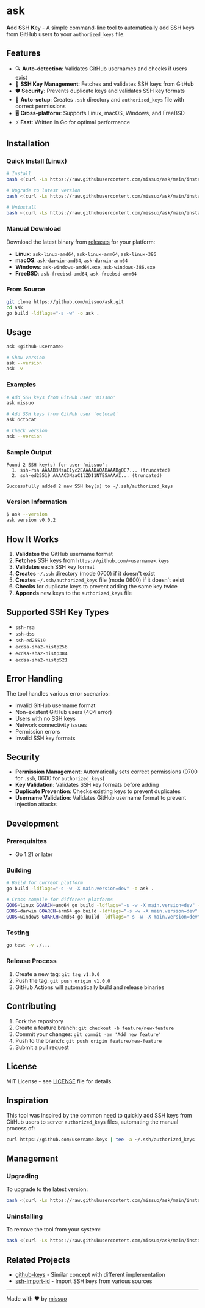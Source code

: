 # ask

**A**dd **S**SH **K**ey - A simple command-line tool to automatically add SSH keys from GitHub users to your `authorized_keys` file.

## Features

- 🔍 **Auto-detection**: Validates GitHub usernames and checks if users exist
- 🔑 **SSH Key Management**: Fetches and validates SSH keys from GitHub
- 🛡️ **Security**: Prevents duplicate keys and validates SSH key formats
- 📁 **Auto-setup**: Creates `.ssh` directory and `authorized_keys` file with correct permissions
- 🖥️ **Cross-platform**: Supports Linux, macOS, Windows, and FreeBSD
- ⚡ **Fast**: Written in Go for optimal performance

## Installation

### Quick Install (Linux)

```bash
# Install
bash <(curl -Ls https://raw.githubusercontent.com/missuo/ask/main/install.sh)

# Upgrade to latest version
bash <(curl -Ls https://raw.githubusercontent.com/missuo/ask/main/install.sh) upgrade

# Uninstall
bash <(curl -Ls https://raw.githubusercontent.com/missuo/ask/main/install.sh) uninstall
```

### Manual Download

Download the latest binary from [releases](https://github.com/missuo/ask/releases) for your platform:

- **Linux**: `ask-linux-amd64`, `ask-linux-arm64`, `ask-linux-386`
- **macOS**: `ask-darwin-amd64`, `ask-darwin-arm64`
- **Windows**: `ask-windows-amd64.exe`, `ask-windows-386.exe`
- **FreeBSD**: `ask-freebsd-amd64`, `ask-freebsd-arm64`

### From Source

```bash
git clone https://github.com/missuo/ask.git
cd ask
go build -ldflags="-s -w" -o ask .
```

## Usage

```bash
ask <github-username>

# Show version
ask --version
ask -v
```

### Examples

```bash
# Add SSH keys from GitHub user 'missuo'
ask missuo

# Add SSH keys from GitHub user 'octocat'
ask octocat

# Check version
ask --version
```

### Sample Output

```
Found 2 SSH key(s) for user 'missuo':
  1. ssh-rsa AAAAB3NzaC1yc2EAAAADAQABAAABgQC7... (truncated)
  2. ssh-ed25519 AAAAC3NzaC1lZDI1NTE5AAAAI... (truncated)

Successfully added 2 new SSH key(s) to ~/.ssh/authorized_keys
```

### Version Information

```bash
$ ask --version
ask version v0.0.2
```

## How It Works

1. **Validates** the GitHub username format
2. **Fetches** SSH keys from `https://github.com/<username>.keys`
3. **Validates** each SSH key format
4. **Creates** `~/.ssh` directory (mode 0700) if it doesn't exist
5. **Creates** `~/.ssh/authorized_keys` file (mode 0600) if it doesn't exist
6. **Checks** for duplicate keys to prevent adding the same key twice
7. **Appends** new keys to the `authorized_keys` file

## Supported SSH Key Types

- `ssh-rsa`
- `ssh-dss`
- `ssh-ed25519`
- `ecdsa-sha2-nistp256`
- `ecdsa-sha2-nistp384`
- `ecdsa-sha2-nistp521`

## Error Handling

The tool handles various error scenarios:

- Invalid GitHub username format
- Non-existent GitHub users (404 error)
- Users with no SSH keys
- Network connectivity issues
- Permission errors
- Invalid SSH key formats

## Security

- **Permission Management**: Automatically sets correct permissions (0700 for `.ssh`, 0600 for `authorized_keys`)
- **Key Validation**: Validates SSH key formats before adding
- **Duplicate Prevention**: Checks existing keys to prevent duplicates
- **Username Validation**: Validates GitHub username format to prevent injection attacks

## Development

### Prerequisites

- Go 1.21 or later

### Building

```bash
# Build for current platform
go build -ldflags="-s -w -X main.version=dev" -o ask .

# Cross-compile for different platforms
GOOS=linux GOARCH=amd64 go build -ldflags="-s -w -X main.version=dev" -o ask-linux-amd64 .
GOOS=darwin GOARCH=arm64 go build -ldflags="-s -w -X main.version=dev" -o ask-darwin-arm64 .
GOOS=windows GOARCH=amd64 go build -ldflags="-s -w -X main.version=dev" -o ask-windows-amd64.exe .
```

### Testing

```bash
go test -v ./...
```

### Release Process

1. Create a new tag: `git tag v1.0.0`
2. Push the tag: `git push origin v1.0.0`
3. GitHub Actions will automatically build and release binaries

## Contributing

1. Fork the repository
2. Create a feature branch: `git checkout -b feature/new-feature`
3. Commit your changes: `git commit -am 'Add new feature'`
4. Push to the branch: `git push origin feature/new-feature`
5. Submit a pull request

## License

MIT License - see [LICENSE](LICENSE) file for details.

## Inspiration

This tool was inspired by the common need to quickly add SSH keys from GitHub users to server `authorized_keys` files, automating the manual process of:

```bash
curl https://github.com/username.keys | tee -a ~/.ssh/authorized_keys
```

## Management

### Upgrading

To upgrade to the latest version:

```bash
bash <(curl -Ls https://raw.githubusercontent.com/missuo/ask/main/install.sh) upgrade
```

### Uninstalling

To remove the tool from your system:

```bash
bash <(curl -Ls https://raw.githubusercontent.com/missuo/ask/main/install.sh) uninstall
```

## Related Projects

- [github-keys](https://github.com/drduh/github-keys) - Similar concept with different implementation
- [ssh-import-id](https://launchpad.net/ssh-import-id) - Import SSH keys from various sources

---

Made with ❤️ by [missuo](https://github.com/missuo)